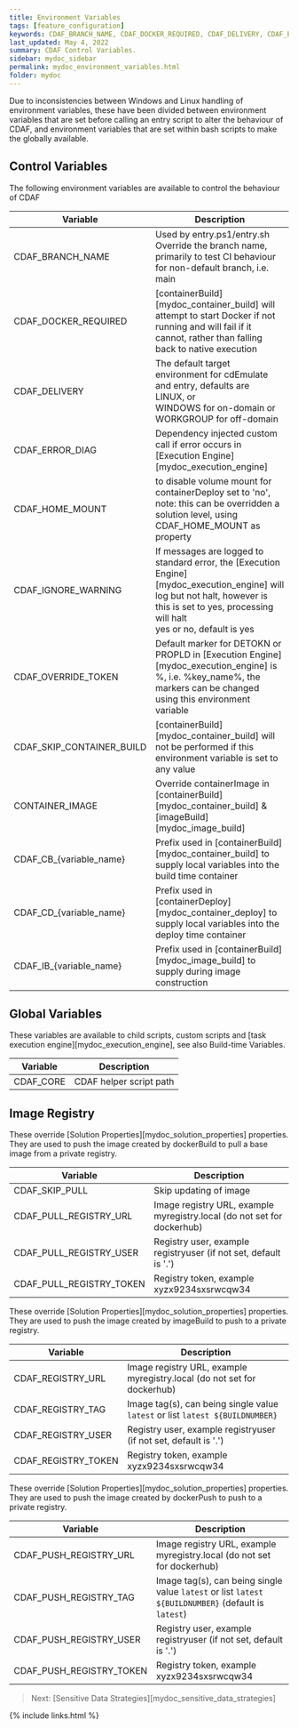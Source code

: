 ```yaml
---
title: Environment Variables
tags: [feature_configuration]
keywords: CDAF_BRANCH_NAME, CDAF_DOCKER_REQUIRED, CDAF_DELIVERY, CDAF_ERROR_DIAG, CDAF_HOME_MOUNT, CDAF_IGNORE_WARNING, CDAF_OVERRIDE_TOKEN, CDAF_SKIP_CONTAINER_BUILD, CONTAINER_IMAGE, CDAF_CB_, CDAF_CD_
last_updated: May 4, 2022
summary: CDAF Control Variables.
sidebar: mydoc_sidebar
permalink: mydoc_environment_variables.html
folder: mydoc
---
```


Due to inconsistencies between Windows and Linux handling of environment variables, these have been divided between environment variables that are set before calling an entry script to alter the behaviour of CDAF, and environment variables that are set within bash scripts to make the globally available.

## Control Variables

The following environment variables are available to control the behaviour of CDAF

| Variable                  | Description
|---------------------------|------------
| CDAF_BRANCH_NAME          | Used by entry.ps1/entry.sh <br/>Override the branch name, primarily to test CI behaviour for non-default branch, i.e. main
| CDAF_DOCKER_REQUIRED      | [containerBuild][mydoc_container_build] will attempt to start Docker if not running and will fail if it cannot, rather than falling back to native execution
| CDAF_DELIVERY             | The default target environment for cdEmulate and entry, defaults are <br/>LINUX, or<br/> WINDOWS for on-domain or WORKGROUP for off-domain
| CDAF_ERROR_DIAG           | Dependency injected custom call if error occurs in [Execution Engine][mydoc_execution_engine]
| CDAF_HOME_MOUNT           | to disable volume mount for containerDeploy set to 'no', note: this can be overridden a solution level, using CDAF_HOME_MOUNT as property
| CDAF_IGNORE_WARNING       | If messages are logged to standard error, the [Execution Engine][mydoc_execution_engine] will log but not halt, however is this is set to yes, processing will halt <br/>yes or no, default is yes
| CDAF_OVERRIDE_TOKEN       | Default marker for DETOKN or PROPLD in [Execution Engine][mydoc_execution_engine] is %, i.e. %key_name%, the markers can be changed using this environment variable
| CDAF_SKIP_CONTAINER_BUILD | [containerBuild][mydoc_container_build] will not be performed if this environment variable is set to any value
| CONTAINER_IMAGE           | Override containerImage in [containerBuild][mydoc_container_build] & [imageBuild][mydoc_image_build]
| CDAF_CB_{variable_name}   | Prefix used in [containerBuild][mydoc_container_build] to supply local variables into the build time container
| CDAF_CD_{variable_name}   | Prefix used in [containerDeploy][mydoc_container_deploy] to supply local variables into the deploy time container
| CDAF_IB_{variable_name}   | Prefix used in [containerBuild][mydoc_image_build] to supply during image construction

## Global Variables

These variables are available to child scripts, custom scripts and [task execution engine][mydoc_execution_engine], see also Build-time Variables.

| Variable                  | Description
|---------------------------|------------
| CDAF_CORE                 | CDAF helper script path

## Image Registry

These override [Solution Properties][mydoc_solution_properties] properties. They are used to push the image created by dockerBuild to pull a base image from a private registry.

| Variable                  | Description
|---------------------------|------------
| CDAF_SKIP_PULL            | Skip updating of image
| CDAF_PULL_REGISTRY_URL    | Image registry URL, example myregistry.local (do not set for dockerhub)
| CDAF_PULL_REGISTRY_USER   | Registry user, example registryuser (if not set, default is '.')
| CDAF_PULL_REGISTRY_TOKEN  | Registry token, example xyzx9234sxsrwcqw34

These override [Solution Properties][mydoc_solution_properties] properties. They are used to push the image created by imageBuild to push to a private registry.

| Variable                  | Description
|---------------------------|------------
| CDAF_REGISTRY_URL         | Image registry URL, example myregistry.local (do not set for dockerhub)
| CDAF_REGISTRY_TAG         | Image tag(s), can being single value `latest` or list `latest ${BUILDNUMBER}`
| CDAF_REGISTRY_USER        | Registry user, example registryuser (if not set, default is '.')
| CDAF_REGISTRY_TOKEN       | Registry token, example xyzx9234sxsrwcqw34

These override [Solution Properties][mydoc_solution_properties] properties. They are used to push the image created by dockerPush to push to a private registry.

| Variable                  | Description
|---------------------------|------------
| CDAF_PUSH_REGISTRY_URL    | Image registry URL, example myregistry.local (do not set for dockerhub)
| CDAF_PUSH_REGISTRY_TAG    | Image tag(s), can being single value `latest` or list `latest ${BUILDNUMBER}` (default is `latest`)
| CDAF_PUSH_REGISTRY_USER   | Registry user, example registryuser (if not set, default is '.')
| CDAF_PUSH_REGISTRY_TOKEN  | Registry token, example xyzx9234sxsrwcqw34

> Next: [Sensitive Data Strategies][mydoc_sensitive_data_strategies]

{% include links.html %}
